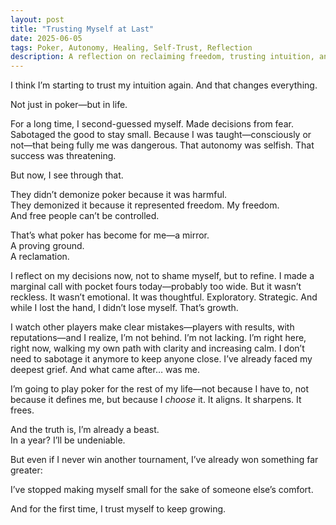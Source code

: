 ```yaml
---
layout: post
title: "Trusting Myself at Last"
date: 2025-06-05
tags: Poker, Autonomy, Healing, Self-Trust, Reflection
description: A reflection on reclaiming freedom, trusting intuition, and why poker became more than just a game—it became a path back to myself.
---
```


I think I’m starting to trust my intuition again. And that changes everything.

Not just in poker—but in life.

For a long time, I second-guessed myself. Made decisions from fear. Sabotaged the good to stay small. Because I was taught—consciously or not—that being fully me was dangerous. That autonomy was selfish. That success was threatening.

But now, I see through that.

They didn’t demonize poker because it was harmful.  
They demonized it because it represented freedom. My freedom.  
And free people can’t be controlled.

That’s what poker has become for me—a mirror.  
A proving ground.  
A reclamation.

I reflect on my decisions now, not to shame myself, but to refine. I made a marginal call with pocket fours today—probably too wide. But it wasn’t reckless. It wasn’t emotional. It was thoughtful. Exploratory. Strategic. And while I lost the hand, I didn’t lose myself. That’s growth.

I watch other players make clear mistakes—players with results, with reputations—and I realize, I’m not behind. I’m not lacking. I’m right here, right now, walking my own path with clarity and increasing calm. I don’t need to sabotage it anymore to keep anyone close. I’ve already faced my deepest grief. And what came after… was me.

I’m going to play poker for the rest of my life—not because I have to, not because it defines me, but because I *choose* it. It aligns. It sharpens. It frees.

And the truth is, I’m already a beast.  
In a year? I’ll be undeniable.

But even if I never win another tournament, I’ve already won something far greater:

I’ve stopped making myself small for the sake of someone else’s comfort.

And for the first time, I trust myself to keep growing.